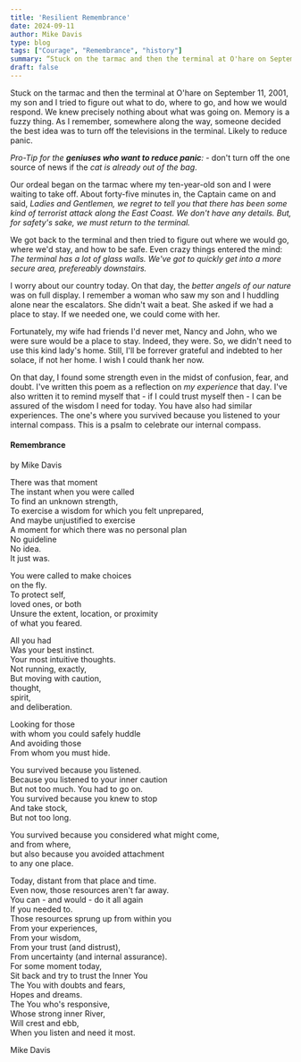 ```yaml
---
title: 'Resilient Remembrance'
date: 2024-09-11
author: Mike Davis
type: blog
tags: ["Courage", "Remembrance", "history"]
summary: “Stuck on the tarmac and then the terminal at O'hare on September 11, 2001, my son and I tried to figure out what to do, where to go, and how...”
draft: false
---
```

Stuck on the tarmac and then the terminal at O'hare on September 11, 2001, my son and I tried to figure out what to do, where to go, and how we would respond. We knew precisely nothing about what was going on. Memory is a fuzzy thing. As I remember, somewhere along the way, someone decided the best idea was to turn off the televisions in the terminal. Likely to reduce panic. 

*Pro-Tip for the **geniuses who want to reduce panic**:* - don't turn off the one source of news if the *cat is already out of the bag*. 

Our ordeal began on the tarmac where my ten-year-old son and I were waiting to take off. About forty-five minutes in, the Captain came on and said, *Ladies and Gentlemen, we regret to tell you that there has been some kind of terrorist attack along the East Coast. We don't have any details. But, for safety's sake, we must return to the terminal.*

We got back to the terminal and then tried to figure out where we would go, where we'd stay, and how to be safe. Even crazy things entered the mind: *The terminal has a lot of glass walls. We've got to quickly get into a more secure area, prefereably downstairs.* 

I worry about our country today. On that day, the *better angels of our nature* was on full display. I remember a woman who saw my son and I huddling alone near the escalators. She didn't wait a beat. She asked if we had a place to stay. If we needed one, we could come with her. 

Fortunately, my wife had friends I'd never met, Nancy and John, who we were sure would be a place to stay. Indeed, they were. So, we didn't need to use this kind lady's home. Still, I'll be forrever grateful and indebted to her solace, if not her home. I wish I could thank her now. 

On that day, I found some strength even in the midst of confusion, fear, and doubt. I've written this poem as a reflection on *my experience* that day. I've also written it to remind myself that - if I could trust myself then - I can be assured of the wisdom I need for today. You have also had similar experiences. The one's where you survived because you listened to your internal compass. This is a psalm to celebrate our internal compass. 

#### Remembrance
by Mike Davis

There was that moment  
The instant when you were called  
To find an unknown strength,  
To exercise a wisdom for which you felt unprepared,  
And maybe unjustified to exercise  
A moment for which there was no personal plan  
No guideline  
No idea.  
It just was.  

You were called to make choices  
on the fly.  
To protect self,  
loved ones, or both  
Unsure the extent, location, or proximity  
of what you feared.  

All you had  
Was your best instinct.  
Your most intuitive thoughts.   
Not running, exactly,  
But moving with caution,  
thought,  
spirit,  
and deliberation.  

Looking for those  
with whom you could safely huddle  
And avoiding those  
From whom you must hide.  

You survived because you listened.  
Because you listened to your inner caution  
But not too much. You had to go on.  
You survived because you knew to stop  
And take stock,  
But not too long.  

You survived because you considered what might come,  
and from where,  
but also because you avoided attachment  
to any one place.  

Today, distant from that place and time.  
Even now, those resources aren't far away.  
You can - and would - do it all again  
If you needed to.  
Those resources sprung up from within you  
From your experiences,  
From your wisdom,  
From your trust (and distrust),  
From uncertainty (and internal assurance).  
For some moment today,  
Sit back and try to trust the Inner You  
The You with doubts and fears,  
Hopes and dreams.  
The You who's responsive,  
Whose strong inner River,  
Will crest and ebb,  
When you listen and need it most.  

Mike Davis